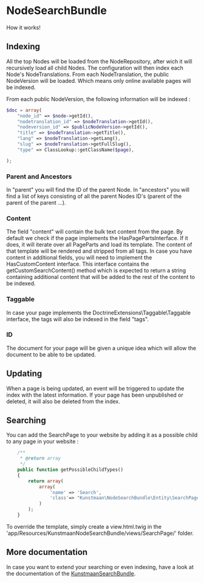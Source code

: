 # NodeSearchBundle

How it works!

## Indexing

All the top Nodes will be loaded from the NodeRepository, after wich it will recursively load all child Nodes. The configuration will then index each Node's NodeTranslations. From each NodeTranslation, the public NodeVersion will be loaded. Which means only online available pages will be indexed.

From each public NodeVersion, the following information will be indexed :

```PHP
$doc = array(
    "node_id" => $node->getId(),
    "nodetranslation_id" => $nodeTranslation->getId(),
    "nodeversion_id" => $publicNodeVersion->getId(),
    "title" => $nodeTranslation->getTitle(),
    "lang" => $nodeTranslation->getLang(),
    "slug" => $nodeTranslation->getFullSlug(),
    "type" => ClassLookup::getClassName($page),

);
```

### Parent and Ancestors

In "parent" you will find the ID of the parent Node. In "ancestors" you will find a list of keys consisting of all the parent Nodes ID's (parent of the parent of the parent ...).

### Content

The field "content" will contain the bulk text content from the page. By default we check if the page implements the HasPagePartsInterface. If it does, it will iterate over all PageParts and load its template. The content of that template will be rendered and stripped from all tags. In case you have content in additional fields, you will need to implement the HasCustomContent interface. This interface contains the getCustomSearchContent() method which is expected to return a string containing additional content that will be added to the rest of the content to be indexed.

### Taggable

In case your page implements the DoctrineExtensions\Taggable\Taggable interface, the tags will also be indexed in the field "tags".

### ID

The document for your page will be given a unique idea which will allow the document to be able to be updated.

## Updating

When a page is being updated, an event will be triggered to update the index with the latest information. If your page has been unpublished or deleted, it will also be deleted from the index.

## Searching

You can add the SearchPage to your website by adding it as a possible child to any page in your website :

```PHP
    /**
     * @return array
     */
    public function getPossibleChildTypes()
    {
        return array(
            array(
                'name' => 'Search',
                'class'=> "Kunstmaan\NodeSearchBundle\Entity\SearchPage"
            )
        );
    }
```

To override the template, simply create a view.html.twig in the 'app/Resources/KunstmaanNodeSearchBundle/views/SearchPage/' folder.

## More documentation

In case you want to extend your searching or even indexing, have a look at the documentation of the [KunstmaanSearchBundle](https://github.com/Kunstmaan/KunstmaanSearchBundle).